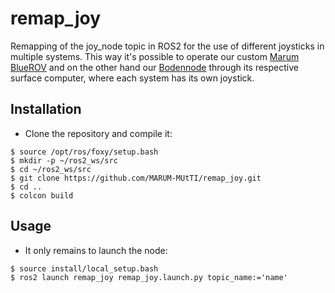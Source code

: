 # remap_joy 
Remapping of the joy_node topic in ROS2 for the use of different joysticks in multiple systems. This way it's possible to operate our custom [Marum BlueROV](https://github.com/MARUM-MUtTI/bluerov_ros2) and on the other hand our [Bodennode](https://github.com/MARUM-MUtTI/Bodennode) through its respective surface computer, where each system has its own joystick.

## Installation
- Clone the repository and compile it:
```
$ source /opt/ros/foxy/setup.bash
$ mkdir -p ~/ros2_ws/src
$ cd ~/ros2_ws/src
$ git clone https://github.com/MARUM-MUtTI/remap_joy.git
$ cd ..
$ colcon build
```

## Usage
- It only remains to launch the node:
```
$ source install/local_setup.bash
$ ros2 launch remap_joy remap_joy.launch.py topic_name:='name'
```
